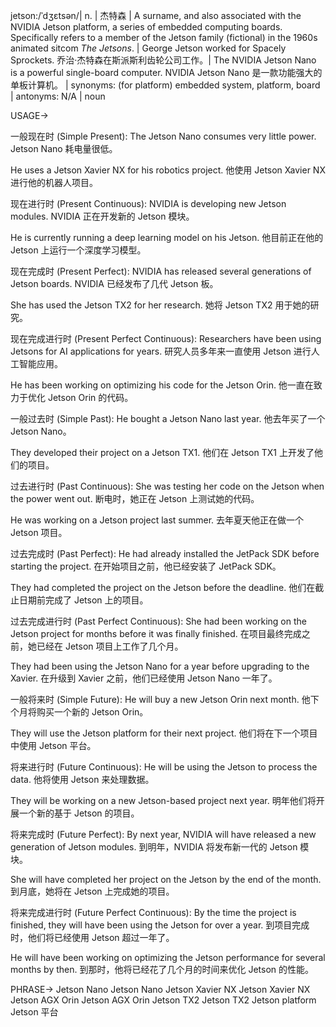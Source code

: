 jetson:/ˈdʒɛtsən/| n. | 杰特森 | A surname, and also associated with the NVIDIA Jetson platform, a series of embedded computing boards.  Specifically refers to a member of the Jetson family (fictional) in the 1960s animated sitcom *The Jetsons*. | George Jetson worked for Spacely Sprockets. 乔治·杰特森在斯派斯利齿轮公司工作。|  The NVIDIA Jetson Nano is a powerful single-board computer. NVIDIA Jetson Nano 是一款功能强大的单板计算机。 | synonyms: (for platform) embedded system, platform, board | antonyms: N/A | noun


USAGE->

一般现在时 (Simple Present):
The Jetson Nano consumes very little power.  Jetson Nano 耗电量很低。

He uses a Jetson Xavier NX for his robotics project. 他使用 Jetson Xavier NX 进行他的机器人项目。


现在进行时 (Present Continuous):
NVIDIA is developing new Jetson modules. NVIDIA 正在开发新的 Jetson 模块。

He is currently running a deep learning model on his Jetson. 他目前正在他的 Jetson 上运行一个深度学习模型。


现在完成时 (Present Perfect):
NVIDIA has released several generations of Jetson boards.  NVIDIA 已经发布了几代 Jetson 板。

She has used the Jetson TX2 for her research. 她将 Jetson TX2 用于她的研究。


现在完成进行时 (Present Perfect Continuous):
Researchers have been using Jetsons for AI applications for years.  研究人员多年来一直使用 Jetson 进行人工智能应用。

He has been working on optimizing his code for the Jetson Orin.  他一直在致力于优化 Jetson Orin 的代码。


一般过去时 (Simple Past):
He bought a Jetson Nano last year.  他去年买了一个 Jetson Nano。

They developed their project on a Jetson TX1. 他们在 Jetson TX1 上开发了他们的项目。


过去进行时 (Past Continuous):
She was testing her code on the Jetson when the power went out.  断电时，她正在 Jetson 上测试她的代码。

He was working on a Jetson project last summer. 去年夏天他正在做一个 Jetson 项目。


过去完成时 (Past Perfect):
He had already installed the JetPack SDK before starting the project. 在开始项目之前，他已经安装了 JetPack SDK。

They had completed the project on the Jetson before the deadline. 他们在截止日期前完成了 Jetson 上的项目。


过去完成进行时 (Past Perfect Continuous):
She had been working on the Jetson project for months before it was finally finished.  在项目最终完成之前，她已经在 Jetson 项目上工作了几个月。

They had been using the Jetson Nano for a year before upgrading to the Xavier.  在升级到 Xavier 之前，他们已经使用 Jetson Nano 一年了。


一般将来时 (Simple Future):
He will buy a new Jetson Orin next month. 他下个月将购买一个新的 Jetson Orin。

They will use the Jetson platform for their next project. 他们将在下一个项目中使用 Jetson 平台。


将来进行时 (Future Continuous):
He will be using the Jetson to process the data. 他将使用 Jetson 来处理数据。

They will be working on a new Jetson-based project next year. 明年他们将开展一个新的基于 Jetson 的项目。


将来完成时 (Future Perfect):
By next year, NVIDIA will have released a new generation of Jetson modules. 到明年，NVIDIA 将发布新一代的 Jetson 模块。

She will have completed her project on the Jetson by the end of the month.  到月底，她将在 Jetson 上完成她的项目。


将来完成进行时 (Future Perfect Continuous):
By the time the project is finished, they will have been using the Jetson for over a year.  到项目完成时，他们将已经使用 Jetson 超过一年了。

He will have been working on optimizing the Jetson performance for several months by then.  到那时，他将已经花了几个月的时间来优化 Jetson 的性能。


PHRASE->
Jetson Nano  Jetson Nano
Jetson Xavier NX  Jetson Xavier NX
Jetson AGX Orin  Jetson AGX Orin
Jetson TX2  Jetson TX2
Jetson platform  Jetson 平台
